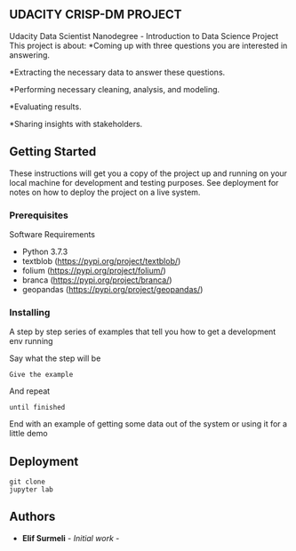 ## UDACITY CRISP-DM PROJECT
Udacity Data Scientist Nanodegree - Introduction to Data Science Project
This project is about:
*Coming up with three questions you are interested in answering.

*Extracting the necessary data to answer these questions.

*Performing necessary cleaning, analysis, and modeling.

*Evaluating results.

*Sharing insights with stakeholders.

## Getting Started

These instructions will get you a copy of the project up and running on your local machine for development and testing purposes. See deployment for notes on how to deploy the project on a live system.

### Prerequisites

Software Requirements
- Python 3.7.3
- textblob (https://pypi.org/project/textblob/)
- folium (https://pypi.org/project/folium/)
- branca (https://pypi.org/project/branca/)
- geopandas (https://pypi.org/project/geopandas/)

### Installing

A step by step series of examples that tell you how to get a development env running

Say what the step will be

```
Give the example
```

And repeat

```
until finished
```

End with an example of getting some data out of the system or using it for a little demo


## Deployment

```
git clone
jupyter lab

```


## Authors

* **Elif Surmeli** - *Initial work* - 


